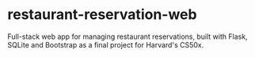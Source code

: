 # restaurant-reservation-web
Full-stack web app for managing restaurant reservations, built with Flask, SQLite and Bootstrap as a final project for Harvard's CS50x.
